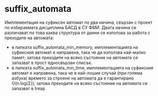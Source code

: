 # suffix_automata

Имплементация на суфиксен автомат по два начина, свързан с проект по избираемата дисциплина БАСД в СУ ФМИ. Двата начина се различават по това каква структура от данни се използва за работа с преходите на автомата:
- в папката suffix_automata_min_memory, имплементацията на суфиксния автомат е направена, така че да използва най-малко памет; затова преходите на всяко състояние на автомата се запазват в прост едносвързан списък.
- в папката suffix_automata_min_time, имплементацията на суфиксния автомат е направена, така че в най-лошия случай (при голяма азбука) времето за строене на автомата да е гарантирано O(n.log(Σ)); затова преходите на всяко състояние на автомата се запазват в treap
